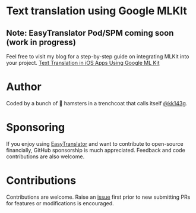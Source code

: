 # Text translation using Google MLKIt

## Note: EasyTranslator Pod/SPM coming soon (work in progress)

Feel free to visit my blog for a step-by-step guide on integrating MLKit into your project.
[Text Translation in iOS Apps Using Google ML Kit](https://medium.com/@khawarkhang/text-translation-in-ios-apps-using-google-ml-kit-6f0ff2767c0b)


# Author

Coded by a bunch of 🐹 hamsters in a trenchcoat that calls itself [@kk143g](https://github.com/kk143g).

# Sponsoring

If you enjoy using [EasyTranslator](https://github.com/kk143g/EasyTranslator) and want to contribute to open-source financially, GitHub sponsorship is much appreciated. Feedback and code contributions are also welcome.

# Contributions

Contributions are welcome. Raise an [issue](https://github.com/kk143g/EasyTranslator/issues) first prior to new submitting PRs for features or modifications is encouraged.

